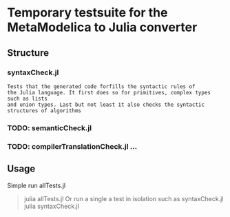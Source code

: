 # Temporary testsuite for the MetaModelica to Julia converter
## Structure
### syntaxCheck.jl
    Tests that the generated code forfills the syntactic rules of
    the Julia language. It first does so for primitives, complex types such as lists
    and union types. Last but not least it also checks the syntactic structures of algorithms

### TODO: semanticCheck.jl


### TODO: compilerTranslationCheck.jl ...

## Usage
Simple run allTests.jl
> julia allTests.jl
Or run a single a test in isolation such as syntaxCheck.jl
> julia syntaxCheck.jl
